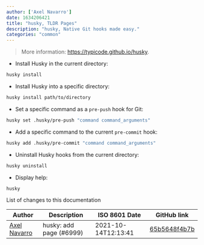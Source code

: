 ```yaml
---
author: ['Axel Navarro']
date: 1634206421
title: "husky, TLDR Pages"
description: "husky, Native Git hooks made easy."
categories: "common"
---
```

> More information: <https://typicode.github.io/husky>.

- Install Husky in the current directory:

```bash
husky install
```

- Install Husky into a specific directory:

```bash
husky install path/to/directory
```

- Set a specific command as a `pre-push` hook for Git:

```bash
husky set .husky/pre-push "command command_arguments"
```

- Add a specific command to the current `pre-commit` hook:

```bash
husky add .husky/pre-commit "command command_arguments"
```

- Uninstall Husky hooks from the current directory:

```bash
husky uninstall
```

- Display help:

```bash
husky
```
List of changes to this documentation


Author | Description | ISO 8601 Date | GitHub link
------|-----|-----|-----
[Axel Navarro](mailto:navarroaxel@gmail.com) | husky: add page (#6999) | 2021-10-14T12:13:41 | [65b5648f4b7b](https://github.com/tldr-pages/tldr/commit/65b5648f4b7b5162d3940050c656abca36907064)

